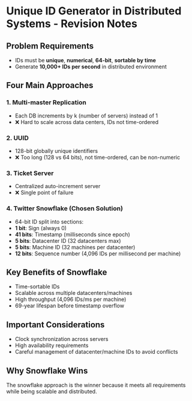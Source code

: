 # Unique ID Generator in Distributed Systems - Revision Notes

## Problem Requirements
- IDs must be **unique**, **numerical**, **64-bit**, **sortable by time**
- Generate **10,000+ IDs per second** in distributed environment

## Four Main Approaches

### 1. Multi-master Replication
- Each DB increments by k (number of servers) instead of 1
- ❌ Hard to scale across data centers, IDs not time-ordered

### 2. UUID
- 128-bit globally unique identifiers
- ❌ Too long (128 vs 64 bits), not time-ordered, can be non-numeric

### 3. Ticket Server
- Centralized auto-increment server
- ❌ Single point of failure

### 4. Twitter Snowflake (Chosen Solution)
- 64-bit ID split into sections:
 - **1 bit**: Sign (always 0)
 - **41 bits**: Timestamp (milliseconds since epoch)
 - **5 bits**: Datacenter ID (32 datacenters max)
 - **5 bits**: Machine ID (32 machines per datacenter)
 - **12 bits**: Sequence number (4,096 IDs per millisecond per machine)

## Key Benefits of Snowflake
- Time-sortable IDs
- Scalable across multiple datacenters/machines
- High throughput (4,096 IDs/ms per machine)
- 69-year lifespan before timestamp overflow

## Important Considerations
- Clock synchronization across servers
- High availability requirements
- Careful management of datacenter/machine IDs to avoid conflicts

## Why Snowflake Wins
The snowflake approach is the winner because it meets all requirements while being scalable and distributed.
